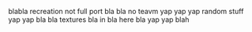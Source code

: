 blabla recreation not full port bla bla no teavm yap yap yap random stuff yap yap bla bla textures bla in bla here bla yap yap blah
